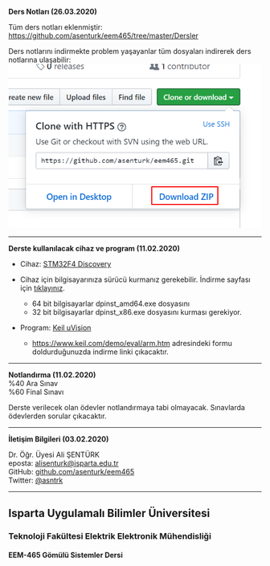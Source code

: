 **Ders Notları (26.03.2020)**   

Tüm ders notları eklenmiştir:   
https://github.com/asenturk/eem465/tree/master/Dersler

Ders notlarını indirmekte problem yaşayanlar tüm dosyaları indirerek ders notlarına ulaşabilir:   
![ornek devre](./download.png)

---

**Derste kullanılacak cihaz ve program (11.02.2020)**

- Cihaz: [STM32F4 Discovery](https://www.st.com/en/evaluation-tools/stm32f4discovery.html)
- Cihaz için bilgisayarınıza sürücü kurmanız gerekebilir. İndirme sayfası için [tıklayınız](https://www.st.com/content/st_com/en/products/development-tools/software-development-tools/stm32-software-development-tools/stm32-utilities/stsw-link009.html). 
  - 64 bit bilgisayarlar dpinst_amd64.exe dosyasını
  - 32 bit bilgisayarlar dpinst_x86.exe dosyasını kurması gerekiyor.

- Program: [Keil uVision](http://www2.keil.com/mdk5/uvision/)
  - https://www.keil.com/demo/eval/arm.htm adresindeki formu doldurduğunuzda indirme linki çıkacaktır.

---

**Notlandırma (11.02.2020)**    
%40 Ara Sınav       
%60 Final Sınavı

Derste verilecek olan ödevler notlandırmaya tabi olmayacak. Sınavlarda ödevlerden sorular çıkacaktır.

---

**İletişim Bilgileri (03.02.2020)**   

Dr. Öğr. Üyesi Ali ŞENTÜRK   
eposta: alisenturk@isparta.edu.tr   
GitHub: [github.com/asenturk/eem465](#)   
Twitter: [@asntrk](https://twitter.com/asntrk)

---

## Isparta Uygulamalı Bilimler Üniversitesi
### Teknoloji Fakültesi Elektrik Elektronik Mühendisliği
#### EEM-465 Gömülü Sistemler Dersi

